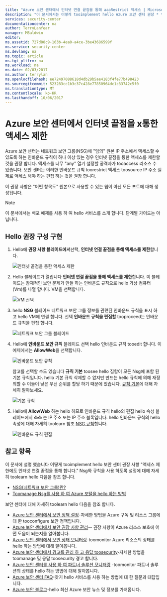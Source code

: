```yaml
---
title: "Azure 보안 센터에서 인터넷 연결 끝점을 통해 aaaRestrict 액세스 | Microsoft Docs"
description: "이 문서에서는 어떻게 tooimplement hello Azure 보안 센터 권장 * * 인터넷 끝점 * * 연결을 통해 액세스를 제한 합니다."
services: security-center
documentationcenter: na
author: TerryLanfear
manager: MBaldwin
editor: 
ms.assetid: 727d88c9-163b-4ea0-a4ce-3be43686599f
ms.service: security-center
ms.devlang: na
ms.topic: article
ms.tgt_pltfrm: na
ms.workload: na
ms.date: 02/03/2017
ms.author: terrylan
ms.openlocfilehash: ee72497088618d4db29b5ae4183f4fe77b498423
ms.sourcegitcommit: 523283cc1b3c37c428e77850964dc1c33742c5f0
ms.translationtype: MT
ms.contentlocale: ko-KR
ms.lasthandoff: 10/06/2017
---
```

# <a name="restrict-access-through-internet-facing-endpoints-in-azure-security-center"></a>Azure 보안 센터에서 인터넷 끝점을 x통한 액세스 제한
Azure 보안 센터는 네트워크 보안 그룹(NSG)에 "임의" 원본 IP 주소에서 액세스할 수 있도록 하는 인바운드 규칙이 하나 이상 있는 경우 인터넷 끝점을 통한 액세스를 제한할 것을 권장 합니다. 액세스를 너무 "any" 열기 설정할 공격자가 tooaccess 리소스 수 있습니다. 보안 센터는 이러한 인바운드 규칙 toorestrict 액세스 toosource IP 주소 실제로 액세스 해야 하는 편집 하는 것을 권장 합니다.

이 권장 사항은 "어떤 항목도" 원본으로 사용할 수 있는 웹이 아닌 모든 포트에 대해 생성됩니다.

> [!NOTE]
> 이 문서에서는 배포 예제를 사용 하 여 hello 서비스를 소개 합니다. 단계별 가이드는 아닙니다.
>
>

## <a name="implement-hello-recommendation"></a>Hello 권장 구성 구현
1. Hello에 **권장 사항 블레이드에서**선택, **인터넷 연결 끝점을 통해 액세스를 제한**합니다.

   ![인터넷 끝점을 통한 액세스 제한][1]
2. Hello 블레이드가 열립니다 **인터넷 연결 끝점을 통해 액세스를 제한**합니다. 이 블레이드는 잠재적인 보안 문제가 만들 하는 인바운드 규칙으로 hello 가상 컴퓨터 (Vm)를 나열 합니다. VM을 선택합니다.

   ![VM 선택][2]
3. hello **NSG** 블레이드 네트워크 보안 그룹 정보를 관련된 인바운드 규칙을 표시 하 고 hello VM에 연결 합니다. 선택 **인바운드 규칙을 편집할** tooproceed는 인바운드 규칙을 편집 합니다.

   ![네트워크 보안 그룹 블레이드][3]
4. Hello에 **인바운드 보안 규칙** 블레이드 선택 hello 인바운드 규칙 tooedit 합니다. 이 예제에서는 **AllowWeb**을 선택합니다.

   ![인바운드 보안 규칙][4]

   참고를 선택할 수도 있습니다 **규칙 기본** toosee hello 집합이 모든 Nsg에 포함 된 기본 규칙입니다. hello 기본 규칙 삭제할 수 없지만 만드는 hello 규칙에 의해 재정의할 수 이들이 낮은 우선 순위를 할당 하기 때문에 있습니다. [규칙 기본](../virtual-network/virtual-networks-nsg.md#default-rules)에 대해 자세히 알아보세요.

   ![기본 규칙][5]
5. Hello에 **AllowWeb** 하는 hello 하므로 인바운드 규칙 hello의 편집 hello 속성 블레이드에서 **소스** 는 IP 주소 또는 IP 주소 블록입니다. hello 인바운드 규칙의 hello 속성에 대해 자세히 toolearn 참조 [NSG 규칙](../virtual-network/virtual-networks-nsg.md#nsg-rules)합니다.

   ![인바운드 규칙 편집][6]

## <a name="see-also"></a>참고 항목
이 문서에 설명 했습니다 어떻게 tooimplement hello 보안 센터 권장 사항 "액세스 제한에도 인터넷 연결 끝점을 통해 합니다." Nsg와 규칙을 사용 하도록 설정에 대해 자세히 toolearn hello 다음을 참조 합니다.

* [NSG(네트워크 보안 그룹)란?](../virtual-network/virtual-networks-nsg.md)
* [Toomanage Nsg를 사용 하 여 Azure 포털을 hello 하는 방법](../virtual-network/virtual-networks-create-nsg-arm-pportal.md)

보안 센터에 대해 자세히 toolearn hello 다음을 참조 합니다.

* [Azure 보안 센터에서 보안 정책 설정](security-center-policies.md)-자세한 방법을 Azure 구독 및 리소스 그룹에 대 한 tooconfigure 보안 정책입니다.
* [Azure 보안 센터에서 보안 권장 사항 관리](security-center-recommendations.md)-- 권장 사항이 Azure 리소스 보호에 어떤 도움이 되는지를 알아봅니다.
* [Azure 보안 센터에서 보안 상태 모니터링](security-center-monitoring.md)-toomonitor Azure 리소스의 상태를 hello 하는 방법에 대해 알아봅니다.
* [Azure 보안 센터에서 경고를 관리 하 고 응답 toosecurity](security-center-managing-and-responding-alerts.md)-자세한 방법을 toomanage 및 응답 toosecurity 경고 합니다.
* [Azure 보안 센터를 사용 하 여 파트너 솔루션 모니터링](security-center-partner-solutions.md) -toomonitor 파트너 솔루션의 상태를 hello 하는 방법에 대해 알아봅니다.
* [Azure 보안 센터 FAQ](security-center-faq.md)-찾기 hello 서비스를 사용 하는 방법에 대 한 질문과 대답입니다.
* [Azure 보안 블로그](http://blogs.msdn.com/b/azuresecurity/)-hello 최신 Azure 보안 뉴스 및 정보를 가져옵니다.

<!--Image references-->
[1]: ./media/security-center-restrict-access-thru-internet-facing-endpoint/restrict-access-thru-internet-facing-endpoint.png
[2]: ./media/security-center-restrict-access-thru-internet-facing-endpoint/select-a-vm.png
[3]: ./media/security-center-restrict-access-thru-internet-facing-endpoint/network-security-group-blade.png
[4]: ./media/security-center-restrict-access-thru-internet-facing-endpoint/inbound-security-rules.png
[5]: ./media/security-center-restrict-access-thru-internet-facing-endpoint/default-rules.png
[6]: ./media/security-center-restrict-access-thru-internet-facing-endpoint/edit-inbound-rule.png
